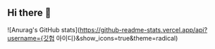 ## Hi there 👋

![Anurag's GitHub stats](https://github-readme-stats.vercel.app/api?username={깃헙 아이디}&show_icons=true&theme=radical)
